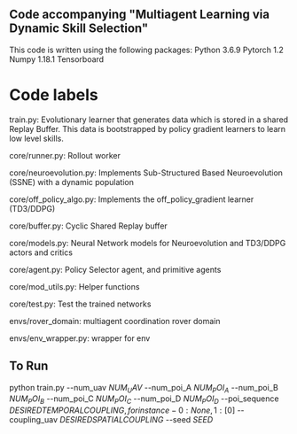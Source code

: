 

## Code accompanying "Multiagent Learning via Dynamic Skill Selection"

This code is written using the following packages:
Python 3.6.9
Pytorch 1.2
Numpy 1.18.1
Tensorboard

# Code labels 

train.py: Evolutionary learner that generates data which is stored in a shared Replay Buffer. This data is bootstrapped by policy gradient learners to learn low level skills. 

core/runner.py: Rollout worker

core/neuroevolution.py: Implements Sub-Structured Based Neuroevolution (SSNE) with a dynamic population

core/off_policy_algo.py: Implements the off_policy_gradient learner (TD3/DDPG) 

core/buffer.py: Cyclic Shared Replay buffer

core/models.py: Neural Network models for Neuroevolution and TD3/DDPG actors and critics

core/agent.py: Policy Selector agent, and primitive agents 

core/mod_utils.py: Helper functions

core/test.py: Test the trained networks

envs/rover_domain: multiagent coordination rover domain

envs/env_wrapper.py: wrapper for env

## To Run

python train.py --num_uav $NUM_UAV$ --num_poi_A $NUM_POI_A$ --num_poi_B $NUM_POI_B$ --num_poi_C $NUM_POI_C$ --num_poi_D $NUM_POI_D$ --poi_sequence $DESIRED TEMPORAL COUPLING, for instance- {0: None, 1: [0]}$ --coupling_uav $DESIRED SPATIAL COUPLING$ --seed $SEED$
 
